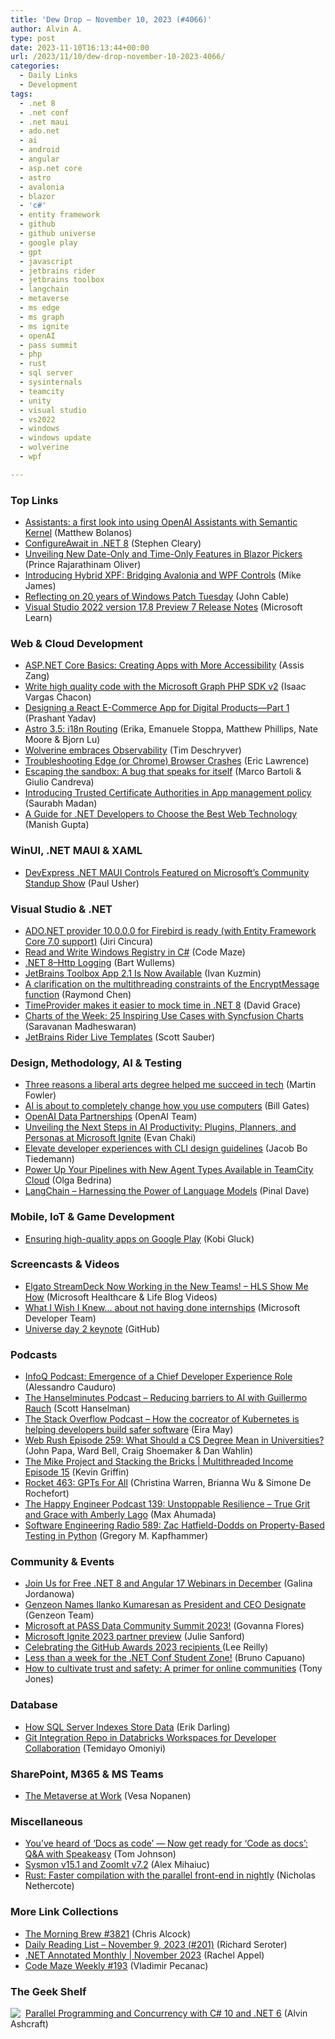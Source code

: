 ```yaml
---
title: 'Dew Drop – November 10, 2023 (#4066)'
author: Alvin A.
type: post
date: 2023-11-10T16:13:44+00:00
url: /2023/11/10/dew-drop-november-10-2023-4066/
categories:
  - Daily Links
  - Development
tags:
  - .net 8
  - .net conf
  - .net maui
  - ado.net
  - ai
  - android
  - angular
  - asp.net core
  - astro
  - avalonia
  - blazor
  - 'c#'
  - entity framework
  - github
  - github universe
  - google play
  - gpt
  - javascript
  - jetbrains rider
  - jetbrains toolbox
  - langchain
  - metaverse
  - ms edge
  - ms graph
  - ms ignite
  - openAI
  - pass summit
  - php
  - rust
  - sql server
  - sysinternals
  - teamcity
  - unity
  - visual studio
  - vs2022
  - windows
  - windows update
  - wolverine
  - wpf

---
```

### <a name="top"></a>Top Links

  * <a href="https://devblogs.microsoft.com/semantic-kernel/assistants-a-first-look-into-using-openai-assistants-with-semantic-kernel/" target="_blank" rel="noopener">Assistants: a first look into using OpenAI Assistants with Semantic Kernel</a> (Matthew Bolanos)
  * <a href="https://blog.stephencleary.com/2023/11/configureawait-in-net-8.html" target="_blank" rel="noopener">ConfigureAwait in .NET 8</a> (Stephen Cleary)
  * <a href="https://www.syncfusion.com/blogs/post/date-time-only-blazor-pickers.aspx?utm_source=alvinashcraft&utm_medium=email&utm_campaign=alvinashcraft_blog_edmnov23" target="_blank" rel="noopener">Unveiling New Date-Only and Time-Only Features in Blazor Pickers</a> (Prince Rajarathinam Oliver)
  * <a href="https://avaloniaui.net/Blog/introducing-hybrid-xpf-bridging-avalonia-and-wpf-controls" target="_blank" rel="noopener">Introducing Hybrid XPF: Bridging Avalonia and WPF Controls</a> (Mike James)
  * <a href="https://blogs.windows.com/windowsexperience/2023/11/09/reflecting-on-20-years-of-windows-patch-tuesday/" target="_blank" rel="noopener">Reflecting on 20 years of Windows Patch Tuesday</a> (John Cable)
  * <a href="https://learn.microsoft.com/en-us/visualstudio/releases/2022/release-notes-preview#17.8.0-pre.7.0" target="_blank" rel="noopener">Visual Studio 2022 version 17.8 Preview 7 Release Notes</a> (Microsoft Learn)



### <a name="web"></a>Web & Cloud Development

  * <a href="https://www.telerik.com/blogs/aspnet-core-basics-creating-apps-more-accessibility" target="_blank" rel="noopener">ASP.NET Core Basics: Creating Apps with More Accessibility</a> (Assis Zang)
  * <a href="https://devblogs.microsoft.com/microsoft365dev/write-high-quality-code-with-the-microsoft-graph-php-sdk-v2/" target="_blank" rel="noopener">Write high quality code with the Microsoft Graph PHP SDK v2</a> (Isaac Vargas Chacon)
  * <a href="https://www.syncfusion.com/blogs/post/react-digital-ecommerce-app.aspx?utm_source=alvinashcraft&utm_medium=email&utm_campaign=alvinashcraft_blog_edmnov23" target="_blank" rel="noopener">Designing a React E-Commerce App for Digital Products—Part 1</a> (Prashant Yadav)
  * <a href="https://astro.build/blog/astro-350/" target="_blank" rel="noopener">Astro 3.5: i18n Routing</a> (Erika, Emanuele Stoppa, Matthew Phillips, Nate Moore & Bjorn Lu)
  * <a href="https://timdeschryver.dev/blog/wolverine-embraces-observability" target="_blank" rel="noopener">Wolverine embraces Observability</a> (Tim Deschryver)
  * <a href="https://textslashplain.com/2023/11/09/troubleshooting-edge-or-chrome-browser-crashes/" target="_blank" rel="noopener">Troubleshooting Edge (or Chrome) Browser Crashes</a> (Eric Lawrence)
  * <a href="https://microsoftedge.github.io/edgevr/posts/Escaping-the-sandbox-A-bug-that-speaks-for-itself/" target="_blank" rel="noopener">Escaping the sandbox: A bug that speaks for itself</a> (Marco Bartoli & Giulio Candreva)
  * <a href="https://devblogs.microsoft.com/identity/app-management-policy/" target="_blank" rel="noopener">Introducing Trusted Certificate Authorities in App management policy</a> (Saurabh Madan)
  * <a href="https://developer.mescius.com/blogs/a-guide-for-net-developers-to-choose-the-best-web-technology" target="_blank" rel="noopener">A Guide for .NET Developers to Choose the Best Web Technology</a> (Manish Gupta)



### <a name="silverlight"></a>WinUI, .NET MAUI & XAML

  * <a href="https://community.devexpress.com/blogs/mobile/archive/2023/11/08/devexpress-net-maui-controls-featured-on-microsoft-community-standup-show.aspx" target="_blank" rel="noopener">DevExpress .NET MAUI Controls Featured on Microsoft&#8217;s Community Standup Show</a> (Paul Usher)



### <a name="dotnet"></a>Visual Studio & .NET

  * <a href="https://www.tabsoverspaces.com/233930-ado-net-provider-10-0-0-0-for-firebird-is-ready-with-entity-framework-core-7-0-support" target="_blank" rel="noopener">ADO.NET provider 10.0.0.0 for Firebird is ready (with Entity Framework Core 7.0 support)</a> (Jiri Cincura)
  * <a href="https://code-maze.com/csharp-read-and-write-windows-registry/" target="_blank" rel="noopener">Read and Write Windows Registry in C#</a> (Code Maze)
  * <a href="https://bartwullems.blogspot.com/2023/11/net-8http-logging.html" target="_blank" rel="noopener">.NET 8–Http Logging</a> (Bart Wullems)
  * <a href="https://blog.jetbrains.com/toolbox-app/2023/11/toolbox-app-2-1-is-now-available/" target="_blank" rel="noopener">JetBrains Toolbox App 2.1 Is Now Available</a> (Ivan Kuzmin)
  * <a href="https://devblogs.microsoft.com/oldnewthing/20231109-00/?p=108988" target="_blank" rel="noopener">A clarification on the multithreading constraints of the Encrypt&shy;Message function</a> (Raymond Chen)
  * <a href="https://www.roundthecode.com/dotnet-tutorials/timeprovider-easier-mock-time-dotnet-8" target="_blank" rel="noopener">TimeProvider makes it easier to mock time in .NET 8</a> (David Grace)
  * <a href="https://www.syncfusion.com/blogs/post/25-inspiring-charts-use-cases.aspx?utm_source=alvinashcraft&utm_medium=email&utm_campaign=alvinashcraft_blog_edmnov23" target="_blank" rel="noopener">Charts of the Week: 25 Inspiring Use Cases with Syncfusion Charts</a> (Saravanan Madheswaran)
  * <a href="https://scottsauber.com/2023/11/09/jetbrains-rider-live-templates/" target="_blank" rel="noopener">JetBrains Rider Live Templates</a> (Scott Sauber)



### <a name="design"></a>Design, Methodology, AI & Testing

  * <a href="https://martinfowler.com/articles/2023-liberal-arts.html" target="_blank" rel="noopener">Three reasons a liberal arts degree helped me succeed in tech</a> (Martin Fowler)
  * <a href="https://www.gatesnotes.com/AI-agents" target="_blank" rel="noopener">AI is about to completely change how you use computers</a> (Bill Gates)
  * <a href="https://openai.com/blog/data-partnerships" target="_blank" rel="noopener">OpenAI Data Partnerships</a> (OpenAI Team)
  * <a href="https://devblogs.microsoft.com/semantic-kernel/unveiling-the-next-steps-in-ai-productivity-plugins-planners-and-personas-at-microsoft-ignite/" target="_blank" rel="noopener">Unveiling the Next Steps in AI Productivity: Plugins, Planners, and Personas at Microsoft Ignite</a> (Evan Chaki)
  * <a href="https://www.thoughtworks.com/insights/blog/engineering-effectiveness/elevate-developer-experiences-cli-design-guidelines" target="_blank" rel="noopener">Elevate developer experiences with CLI design guidelines</a> (Jacob Bo Tiedemann)
  * <a href="https://blog.jetbrains.com/teamcity/2023/11/new-agent-types-teamcity-cloud/" target="_blank" rel="noopener">Power Up Your Pipelines with New Agent Types Available in TeamCity Cloud</a> (Olga Bedrina)
  * <a href="https://blog.sqlauthority.com/2023/11/09/langchain-harnessing-the-power-of-language-models/?utm_source=rss&utm_medium=rss&utm_campaign=langchain-harnessing-the-power-of-language-models" target="_blank" rel="noopener">LangChain – Harnessing the Power of Language Models</a> (Pinal Dave)



### <a name="mobile"></a>Mobile, IoT & Game Development

  * <a href="http://android-developers.googleblog.com/2023/11/ensuring-high-quality-apps-on-google-play.html" target="_blank" rel="noopener">Ensuring high-quality apps on Google Play</a> (Kobi Gluck)



### <a name="videos"></a>Screencasts & Videos

  * <a href="http://www.youtube.com/watch?v=84ew4w6-Fe0" target="_blank" rel="noopener">Elgato StreamDeck Now Working in the New Teams! &#8211; HLS Show Me How</a> (Microsoft Healthcare & Life Blog Videos)
  * <a href="http://www.youtube.com/watch?v=EG0jGP7TYBc" target="_blank" rel="noopener">What I Wish I Knew&#8230; about not having done internships</a> (Microsoft Developer Team)
  * <a href="http://www.youtube.com/watch?v=h_o9kFPVeiw" target="_blank" rel="noopener">Universe day 2 keynote</a> (GitHub)



### <a name="podcasts"></a>Podcasts

  * <a href="https://www.infoq.com/podcasts/chief-developer-experience-emergence/" target="_blank" rel="noopener">InfoQ Podcast: Emergence of a Chief Developer Experience Role</a> (Alessandro Cauduro)
  * <a href="https://www.hanselminutes.com/918/reducing-barriers-to-ai-with-guillermo-rauch" target="_blank" rel="noopener">The Hanselminutes Podcast &#8211; Reducing barriers to AI with Guillermo Rauch</a> (Scott Hanselman)
  * <a href="https://stackoverflow.blog/2023/11/10/how-the-cocreator-of-kubernetes-is-helping-developers-build-safer-software/" target="_blank" rel="noopener">The Stack Overflow Podcast &#8211; How the cocreator of Kubernetes is helping developers build safer software</a> (Eira May)
  * <a href="https://www.webrush.io/episodes/episode-259-what-should-a-cs-degree-mean-in-universities" target="_blank" rel="noopener">Web Rush Episode 259: What Should a CS Degree Mean in Universities?</a> (John Papa, Ward Bell, Craig Shoemaker & Dan Wahlin)
  * <a href="https://share.transistor.fm/s/3c308e29" target="_blank" rel="noopener">The Mike Project and Stacking the Bricks | Multithreaded Income Episode 15</a> (Kevin Griffin)
  * <a href="http://relay.fm/rocket/463" target="_blank" rel="noopener">Rocket 463: GPTs For All</a> (Christina Warren, Brianna Wu & Simone De Rochefort)
  * <a href="https://oasisofcourage.com/139-unstoppable-resilience-true-grit-and-grace-with-amberly-lago/" target="_blank" rel="noopener">The Happy Engineer Podcast 139: Unstoppable Resilience – True Grit and Grace with Amberly Lago</a> (Max Ahumada)
  * <a href="http://se-radio.net/se-radio-589-zac-hatfield-dodds-on-property-based-testing-in-python" target="_blank" rel="noopener">Software Engineering Radio 589: Zac Hatfield-Dodds on Property-Based Testing in Python</a> (Gregory M. Kapfhammer)



### <a name="events"></a>Community & Events

  * <a href="https://www.telerik.com/blogs/join-free-net-8-angular-17-webinars-december" target="_blank" rel="noopener">Join Us for Free .NET 8 and Angular 17 Webinars in December</a> (Galina Jordanowa)
  * <a href="https://blog.genzeon.com/genzeon-names-ilanko-kumaresan-as-president-and-ceo-designate" target="_blank" rel="noopener">Genzeon Names Ilanko Kumaresan as President and CEO Designate</a> (Genzeon Team)
  * <a href="https://techcommunity.microsoft.com/t5/sql-server-blog/microsoft-at-pass-data-community-summit-2023/ba-p/3977989" target="_blank" rel="noopener">Microsoft at PASS Data Community Summit 2023!</a> (Govanna Flores)
  * <a href="https://techcommunity.microsoft.com/t5/partner-news/microsoft-ignite-2023-partner-preview/ba-p/3977834" target="_blank" rel="noopener">Microsoft Ignite 2023 partner preview</a> (Julie Sanford)
  * <a href="https://github.blog/2023-11-09-celebrating-the-github-awards-2023-recipients/" target="_blank" rel="noopener">Celebrating the GitHub Awards 2023 recipients </a> (Lee Reilly)
  * <a href="https://techcommunity.microsoft.com/t5/educator-developer-blog/less-than-a-week-for-the-net-conf-student-zone/ba-p/3976582" target="_blank" rel="noopener">Less than a week for the .NET Conf Student Zone!</a> (Bruno Capuano)
  * <a href="https://blog.unity.com/games/trust-and-safety-primer-for-game-communities" target="_blank" rel="noopener">How to cultivate trust and safety: A primer for online communities</a> (Tony Jones)



### <a name="sql"></a>Database

  * <a href="https://erikdarling.com/how-sql-server-indexes-store-data/" target="_blank" rel="noopener">How SQL Server Indexes Store Data</a> (Erik Darling)
  * <a href="https://www.mssqltips.com/sqlservertip/7843/git-integration-repo-in-databricks-workspaces-for-developer-collaboration/" target="_blank" rel="noopener">Git Integration Repo in Databricks Workspaces for Developer Collaboration</a> (Temidayo Omoniyi)



### <a name="sp"></a>SharePoint, M365 & MS Teams

  * <a href="https://mymetaverseday.com/2023/11/09/metaverse-at-work/" target="_blank" rel="noopener">The Metaverse at Work</a> (Vesa Nopanen)



### <a name="misc"></a>Miscellaneous

  * <a href="https://idratherbewriting.com/blog/speakeasy-question-answer-code-as-docs" target="_blank" rel="noopener">You&#8217;ve heard of &#8216;Docs as code&#8217; &#8212; Now get ready for &#8216;Code as docs&#8217;: Q&A with Speakeasy</a> (Tom Johnson)
  * <a href="https://techcommunity.microsoft.com/t5/sysinternals-blog/sysmon-v15-1-and-zoomit-v7-2/ba-p/3977427" target="_blank" rel="noopener">Sysmon v15.1 and ZoomIt v7.2</a> (Alex Mihaiuc)
  * <a href="https://blog.rust-lang.org/2023/11/09/parallel-rustc.html" target="_blank" rel="noopener">Rust: Faster compilation with the parallel front-end in nightly</a> (Nicholas Nethercote)



### <a name="links"></a>More Link Collections

  * <a href="https://blog.cwa.me.uk/2023/11/10/the-morning-brew-3821/" target="_blank" rel="noopener">The Morning Brew #3821</a> (Chris Alcock)
  * <a href="https://seroter.com/2023/11/09/daily-reading-list-november-9-2023-201/" target="_blank" rel="noopener">Daily Reading List – November 9, 2023 (#201)</a> (Richard Seroter)
  * <a href="https://blog.jetbrains.com/dotnet/2023/11/09/net-annotated-monthly-november-2023/" target="_blank" rel="noopener">.NET Annotated Monthly | November 2023</a> (Rachel Appel)
  * <a href="https://code-maze.com/code-maze-weekly-193/" target="_blank" rel="noopener">Code Maze Weekly #193</a> (Vladimir Pecanac)



### <a name="shelf"></a>The Geek Shelf

<a href="https://www.amazon.com/dp/1803243678/" target="_blank" rel="noopener"><img decoding="async" align="left" style="margin: 0px 4px 0px 0px; border: 0px currentcolor; border-image: none; float: left; display: inline; background-image: none;" src="https://m.media-amazon.com/images/I/51JILwx8jkL._SS135_.jpg" border="0" /></a>&nbsp;<a href="https://www.amazon.com/dp/1803243678/" target="_blank" rel="noopener">Parallel Programming and Concurrency with C# 10 and .NET 6</a> (Alvin Ashcraft)